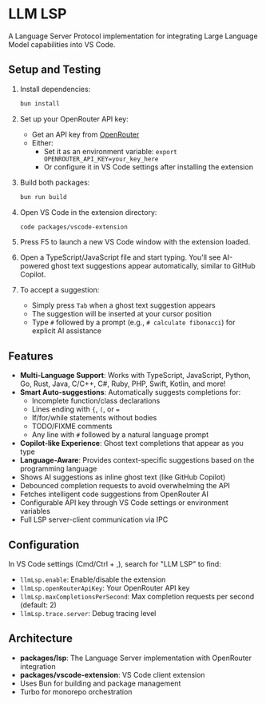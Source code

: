 # LLM LSP

A Language Server Protocol implementation for integrating Large Language Model capabilities into VS Code.

## Setup and Testing

1. Install dependencies:
   ```bash
   bun install
   ```

2. Set up your OpenRouter API key:
   - Get an API key from [OpenRouter](https://openrouter.ai/keys)
   - Either:
     - Set it as an environment variable: `export OPENROUTER_API_KEY=your_key_here`
     - Or configure it in VS Code settings after installing the extension

3. Build both packages:
   ```bash
   bun run build
   ```

4. Open VS Code in the extension directory:
   ```bash
   code packages/vscode-extension
   ```

5. Press F5 to launch a new VS Code window with the extension loaded.

6. Open a TypeScript/JavaScript file and start typing. You'll see AI-powered ghost text suggestions appear automatically, similar to GitHub Copilot.

7. To accept a suggestion:
   - Simply press `Tab` when a ghost text suggestion appears
   - The suggestion will be inserted at your cursor position
   - Type `#` followed by a prompt (e.g., `# calculate fibonacci`) for explicit AI assistance

## Features

- **Multi-Language Support**: Works with TypeScript, JavaScript, Python, Go, Rust, Java, C/C++, C#, Ruby, PHP, Swift, Kotlin, and more!
- **Smart Auto-suggestions**: Automatically suggests completions for:
  - Incomplete function/class declarations
  - Lines ending with `{`, `(`, or `=`
  - If/for/while statements without bodies
  - TODO/FIXME comments
  - Any line with `#` followed by a natural language prompt
- **Copilot-like Experience**: Ghost text completions that appear as you type
- **Language-Aware**: Provides context-specific suggestions based on the programming language
- Shows AI suggestions as inline ghost text (like GitHub Copilot)
- Debounced completion requests to avoid overwhelming the API
- Fetches intelligent code suggestions from OpenRouter AI
- Configurable API key through VS Code settings or environment variables
- Full LSP server-client communication via IPC

## Configuration

In VS Code settings (Cmd/Ctrl + ,), search for "LLM LSP" to find:
- `llmLsp.enable`: Enable/disable the extension
- `llmLsp.openRouterApiKey`: Your OpenRouter API key
- `llmLsp.maxCompletionsPerSecond`: Max completion requests per second (default: 2)
- `llmLsp.trace.server`: Debug tracing level

## Architecture

- **packages/lsp**: The Language Server implementation with OpenRouter integration
- **packages/vscode-extension**: VS Code client extension
- Uses Bun for building and package management
- Turbo for monorepo orchestration